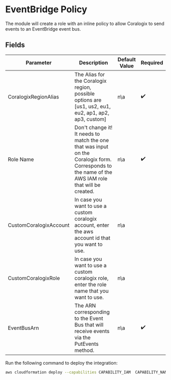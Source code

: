 # EventBridge Policy

The module will create a role with an inline policy to allow Coralogix to send events to an EventBridge event bus.

## Fields

| Parameter              | Description                                                                                                                                        | Default Value | Required           |
|------------------------|----------------------------------------------------------------------------------------------------------------------------------------------------|---------------|--------------------|
| CoralogixRegionAlias   | The Alias for the Coralogix region, possible options are [us1, us2, eu1, eu2, ap1, ap2, ap3,  custom]                                                    | n\a           | :heavy_check_mark: |
| Role Name              | Don't change it! It needs to match the one that was input on the Coralogix form. Corresponds to the name of the AWS IAM role that will be created. | n\a           | :heavy_check_mark: |
| CustomCoralogixAccount | In case you want to use a custom coralogix account, enter the aws account id that you want to use.                                                 | n\a           |                    |
| CustomCoralogixRole    | In case you want to use a custom coralogix role, enter the role name that you want to use.                                                         | n\a           |                    |
| EventBusArn            | The ARN corresponding to the Event Bus that will receive events via the PutEvents method.                                                          | n\a           | :heavy_check_mark: |

Run the following command to deploy the integration:

```sh
aws cloudformation deploy --capabilities CAPABILITY_IAM  CAPABILITY_NAMED_IAM --template-file template.yaml --stack-name <the name of the stack that will be deploy in aws> --parameter-overrides CoralogixRegionAlias=<coralogix account region> EventBusArn=<EventBusArn>
```
